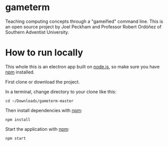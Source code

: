 # gameterm
Teaching computing concepts through a "gameified" command line.
This is an open source project by Joel Peckham and Professor Robert Ordóñez of Southern Adventist University.

# How to run locally

This whole this is an electron app built on [node.js](https://nodejs.org/en/), so make sure you have [npm](https://www.npmjs.com/) installed.

First clone or download the project.

In a terminal, change directory to your clone like this:
```
cd ~/Downloads/gameterm-master
```
Then install dependencies with [npm](https://www.npmjs.com/):
```
npm install
```
Start the application with [npm](https://www.npmjs.com/):
```
npm start
```
